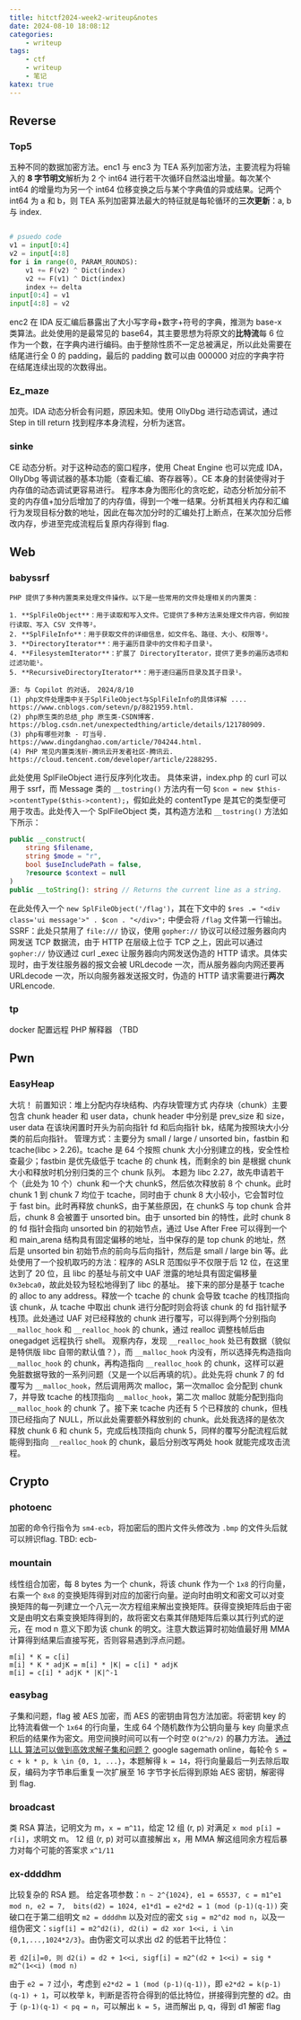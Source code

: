```yaml
---
title: hitctf2024-week2-writeup&notes
date: 2024-08-10 18:08:12
categories:
    - writeup
tags:
    - ctf
    - writeup
    - 笔记
katex: true
---
```

## Reverse

### Top5

五种不同的数据加密方法。enc1 与 enc3 为 TEA 系列加密方法，主要流程为将输入的 **8 字节明文**解析为 2 个 int64 进行若干次循环自然溢出增量。每次某个 int64 的增量均为另一个 int64 位移变换之后与某个字典值的异或结果。记两个 int64 为 a 和 b，则 TEA 系列加密算法最大的特征就是每轮循环的**三次更新**：a, b 与 index.

```python

# psuedo code
v1 = input[0:4]
v2 = input[4:8]
for i in range(0, PARAM_ROUNDS):
    v1 += F(v2) ^ Dict(index)
    v2 += F(v1) ^ Dict(index)
    index += delta
input[0:4] = v1
input[4:8] = v2

```

enc2 在 IDA 反汇编后暴露出了大小写字母+数字+符号的字典，推测为 base-x 类算法。此处使用的是最常见的 base64，其主要思想为将原文的**比特流**每 6 位作为一个数，在字典内进行编码。由于整除性质不一定总被满足，所以此处需要在结尾进行全 0 的 padding，最后的 padding 数可以由 000000 对应的字典字符在结尾连续出现的次数得出。

### Ez_maze

加壳。IDA 动态分析会有问题，原因未知。使用 OllyDbg 进行动态调试，通过 Step in till return 找到程序本身流程，分析为迷宫。

### sinke

CE 动态分析。对于这种动态的窗口程序，使用 Cheat Engine 也可以完成 IDA，OllyDbg 等调试器的基本功能（查看汇编、寄存器等）。CE 本身的封装使得对于内存值的动态调试更容易进行。
程序本身为图形化的贪吃蛇，动态分析加分前不变的内存值+加分后增加了的内存值，得到一个唯一结果。分析其相关内存和汇编行为发现目标分数的地址，因此在每次加分时的汇编处打上断点，在某次加分后修改内存，步进至完成流程后复原内存得到 flag.

## Web

### babyssrf

    PHP 提供了多种内置类来处理文件操作。以下是一些常用的文件处理相关的内置类：

    1. **SplFileObject**：用于读取和写入文件。它提供了多种方法来处理文件内容，例如按行读取、写入 CSV 文件等²。
    2. **SplFileInfo**：用于获取文件的详细信息，如文件名、路径、大小、权限等²。
    3. **DirectoryIterator**：用于遍历目录中的文件和子目录¹。
    4. **FilesystemIterator**：扩展了 DirectoryIterator，提供了更多的遍历选项和过滤功能¹。
    5. **RecursiveDirectoryIterator**：用于递归遍历目录及其子目录¹。

    源: 与 Copilot 的对话， 2024/8/10
    (1) php文件处理类中关于SplFileObject与SplFileInfo的具体详解 .... https://www.cnblogs.com/setevn/p/8821959.html.
    (2) php原生类的总结_php 原生类-CSDN博客. https://blog.csdn.net/unexpectedthing/article/details/121780909.
    (3) php有哪些对象 - 叮当号. https://www.dingdanghao.com/article/704244.html.
    (4) PHP 常见内置类浅析-腾讯云开发者社区-腾讯云. https://cloud.tencent.com/developer/article/2288295.

此处使用 SplFileObject 进行反序列化攻击。
具体来讲，index.php 的 curl 可以用于 ssrf，而 Message 类的 `__tostring()` 方法内有一句 `$con = new $this->contentType($this->content);`，假如此处的 contentType 是其它的类型便可用于攻击。此处传入一个 SplFileObject 类，其构造方法和 `__tostring()` 方法如下所示：

```php
public __construct(
    string $filename,
    string $mode = "r",
    bool $useIncludePath = false,
    ?resource $context = null
)
public __toString(): string // Returns the current line as a string.
```

在此处传入一个 `new SplFileObject('/flag')`，其在下文中的 `$res .= "<div class='ui message'>" . $con . "</div>";` 中便会将 `/flag` 文件第一行输出。
SSRF：此处只禁用了 `file:///` 协议，使用 `gopher://` 协议可以经过服务器向内网发送 TCP 数据流，由于 HTTP 在层级上位于 TCP 之上，因此可以通过 `gopher://` 协议通过 curl _exec 让服务器向内网发送伪造的 HTTP 请求。具体实现时，由于发往服务器的报文会被 URLdecode 一次，而从服务器向内网还要再 URLdecode 一次，所以向服务器发送报文时，伪造的 HTTP 请求需要进行**两次** URLencode.

### tp

docker 配置远程 PHP 解释器 （TBD

## Pwn

### EasyHeap

大坑！
前置知识：堆上分配内存块结构、内存块管理方式
内存块（chunk）主要包含 chunk header 和 user data，chunk header 中分别是 prev_size 和 size，user data 在该块闲置时开头为前向指针 fd 和后向指针 bk，结尾为按照块大小分类的前后向指针。
管理方式：主要分为 small / large / unsorted bin，fastbin 和 tcache(libc > 2.26)。tcache 是 64 个按照 chunk 大小分别建立的栈，安全性检查最少；fastbin 是优先级低于 tcache 的 chunk 栈，而剩余的 bin 是根据 chunk 大小和释放时机分别归类的三个 chunk 队列。
本题为 libc 2.27，故先申请若干个（此处为 10 个）chunk 和一个大 chunkS，然后依次释放前 8 个 chunk。此时 chunk 1 到 chunk 7 均位于 tcache，同时由于 chunk 8 大小较小，它会暂时位于 fast bin。此时再释放 chunkS，由于某些原因，在 chunkS 与 top chunk 合并后，chunk 8 会被置于 unsorted bin。由于 unsorted bin 的特性，此时 chunk 8 的 fd 指针会指向 unsorted bin 的初始节点，通过 Use After Free 可以得到一个和 main_arena 结构具有固定偏移的地址，当中保存的是 top chunk 的地址，然后是 unsorted bin 初始节点的前向与后向指针，然后是 small / large bin 等。此处使用了一个投机取巧的方法：程序的 ASLR 范围似乎不仅限于后 12 位，在这里达到了 20 位，且 libc 的基址与前文中 UAF 泄露的地址具有固定偏移量 `0x3ebca0`，故此处较为轻松地得到了 libc 的基址。
接下来的部分是基于 tcache 的 alloc to any address。释放一个 tcache 的 chunk 会导致 tcache 的栈顶指向该 chunk，从 tcache 中取出 chunk 进行分配时则会将该 chunk 的 fd 指针赋予栈顶。此处通过 UAF 对已经释放的 chunk 进行覆写，可以得到两个分别指向 `__malloc_hook` 和 `__realloc_hook` 的 chunk，通过 realloc 调整栈帧后由 onegadget 远程执行 shell。
观察内存，发现 `__realloc_hook` 处已有数据（貌似是特供版 libc 自带的默认值？），而 `__malloc_hook` 内没有，所以选择先构造指向 `__malloc_hook` 的 chunk，再构造指向 `__realloc_hook` 的 chunk，这样可以避免脏数据导致的一系列问题（又是一个以后再填的坑）。此处先将 chunk 7 的 fd 覆写为 `__malloc_hook`，然后调用两次 malloc，第一次malloc 会分配到 chunk 7，并导致 tcache 的栈顶指向 `__malloc_hook`，第二次 malloc 就能分配到指向 `__malloc_hook` 的 chunk 了。接下来 tcache 内还有 5 个已释放的 chunk，但栈顶已经指向了 NULL，所以此处需要额外释放别的 chunk。此处我选择的是依次释放 chunk 6 和 chunk 5，完成后栈顶指向 chunk 5，同样的覆写分配流程后就能得到指向 `__realloc_hook` 的 chunk，最后分别改写两处 hook 就能完成攻击流程。

## Crypto

### photoenc

加密的命令行指令为 `sm4-ecb`，将加密后的图片文件头修改为 `.bmp` 的文件头后就可以辨识flag.
TBD: ecb-

### mountain

线性组合加密，每 8 bytes 为一个 chunk，将该 chunk 作为一个 `1x8` 的行向量，右乘一个 `8x8` 的变换矩阵得到对应的加密行向量。逆向时由明文和密文可以对变换矩阵的每一列建立一个八元一次方程组来解出变换矩阵。获得变换矩阵后由于密文是由明文右乘变换矩阵得到的，故将密文右乘其伴随矩阵后乘以其行列式的逆元，在 mod n 意义下即为该 chunk 的明文。注意大数运算时初始值最好用 MMA 计算得到结果后直接写死，否则容易遇到浮点问题。

```plain
m[i] * K = c[i] 
m[i] * K * adjK = m[i] * |K| = c[i] * adjK
m[i] = c[i] * adjK * |K|^-1
```

### easybag

子集和问题，flag 被 AES 加密，而 AES 的密钥由背包方法加密。将密钥 key 的比特流看做一个 `1x64` 的行向量，生成 64 个随机数作为公钥向量与 key 向量求点积后的结果作为密文。用空间换时间可以有一个时空 `O(2^n/2)` 的暴力方法。
[通过 LLL 算法可以做到高效求解子集和问题？](https://www.ruanx.net/lattice-2/)
google sagemath online，每轮令 `S = c + k * p, k \in {0, 1, ...}`，本题解得 `k = 14`，将行向量最后一列去除后取反，编码为字节串后重复一次扩展至 16 字节字长后得到原始 AES 密钥，解密得到 flag.

### broadcast

类 RSA 算法，记明文为 m，`x = m^11`，给定 12 组 (r, p) 对满足 `x mod p[i] = r[i]`，求明文 m。
12 组 (r, p) 对可以直接解出 x，用 MMA 解这组同余方程后暴力对每个可能的答案求 `x^1/11`

### ex-ddddhm

比较复杂的 RSA 题。
给定各项参数：`n ~ 2^{1024}, e1 = 65537, c = m1^e1 mod n, e2 = 7,  bits(d2) = 1024, e1*d1 = e2*d2 = 1 (mod (p-1)(q-1))`
突破口在于第二组明文 `m2 = ddddhm` 以及对应的密文 `sig = m2^d2 mod n`，以及一组伪密文：`sigf[i] = m2^d2(i), d2(i) = d2 xor 1<<i, i \in {0,1,...,1024*2/3}`。由伪密文可以求出 d2 的低若干比特位：

```plain
若 d2[i]=0, 则 d2(i) = d2 + 1<<i, sigf[i] = m2^(d2 + 1<<i) = sig * m2^(1<<i) (mod n)
```

由于 `e2 = 7` 过小，考虑到 `e2*d2 = 1 (mod (p-1)(q-1))`，即 `e2*d2 = k(p-1)(q-1) + 1`，可以枚举 k，判断是否符合得到的低比特位，拼接得到完整的 d2。由于 `(p-1)(q-1) < pq = n`，可以解出 `k = 5`，进而解出 p, q，得到 d1 解密 flag
